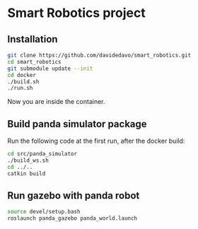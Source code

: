 # Smart Robotics project

## Installation
```bash
git clone https://github.com/davidedavo/smart_robotics.git
cd smart_robotics
git submodule update --init
cd docker
./build.sh
./run.sh
```

Now you are inside the container.

## Build panda simulator package
Run the following code at the first run, after the docker build:
```bash
cd src/panda_simulator
./build_ws.sh
cd ../..
catkin build
```

## Run gazebo with panda robot
```bash
source devel/setup.bash
roslaunch panda_gazebo panda_world.launch
```
